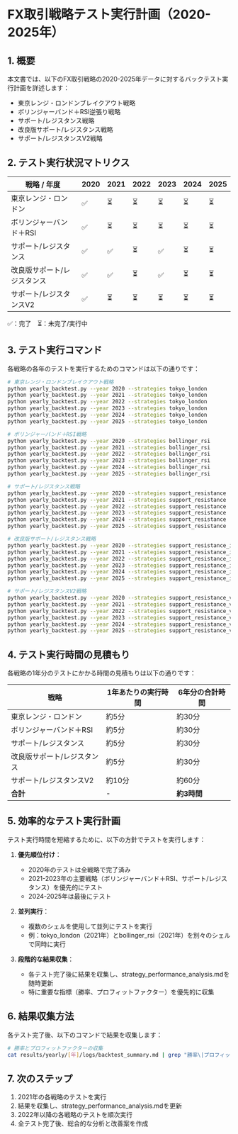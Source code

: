 # FX取引戦略テスト実行計画（2020-2025年）

## 1. 概要

本文書では、以下のFX取引戦略の2020-2025年データに対するバックテスト実行計画を詳述します：

- 東京レンジ・ロンドンブレイクアウト戦略
- ボリンジャーバンド＋RSI逆張り戦略
- サポート/レジスタンス戦略
- 改良版サポート/レジスタンス戦略
- サポート/レジスタンスV2戦略

## 2. テスト実行状況マトリクス

| 戦略 / 年度 | 2020 | 2021 | 2022 | 2023 | 2024 | 2025 |
|------------|------|------|------|------|------|------|
| 東京レンジ・ロンドン | ✅ | ⏳ | ⏳ | ⏳ | ⏳ | ⏳ |
| ボリンジャーバンド＋RSI | ✅ | ⏳ | ⏳ | ⏳ | ⏳ | ⏳ |
| サポート/レジスタンス | ✅ | ✅ | ⏳ | ✅ | ⏳ | ⏳ |
| 改良版サポート/レジスタンス | ✅ | ✅ | ⏳ | ✅ | ⏳ | ⏳ |
| サポート/レジスタンスV2 | ✅ | ⏳ | ⏳ | ⏳ | ⏳ | ⏳ |

✅：完了　⏳：未完了/実行中

## 3. テスト実行コマンド

各戦略の各年のテストを実行するためのコマンドは以下の通りです：

```bash
# 東京レンジ・ロンドンブレイクアウト戦略
python yearly_backtest.py --year 2020 --strategies tokyo_london
python yearly_backtest.py --year 2021 --strategies tokyo_london
python yearly_backtest.py --year 2022 --strategies tokyo_london
python yearly_backtest.py --year 2023 --strategies tokyo_london
python yearly_backtest.py --year 2024 --strategies tokyo_london
python yearly_backtest.py --year 2025 --strategies tokyo_london

# ボリンジャーバンド＋RSI戦略
python yearly_backtest.py --year 2020 --strategies bollinger_rsi
python yearly_backtest.py --year 2021 --strategies bollinger_rsi
python yearly_backtest.py --year 2022 --strategies bollinger_rsi
python yearly_backtest.py --year 2023 --strategies bollinger_rsi
python yearly_backtest.py --year 2024 --strategies bollinger_rsi
python yearly_backtest.py --year 2025 --strategies bollinger_rsi

# サポート/レジスタンス戦略
python yearly_backtest.py --year 2020 --strategies support_resistance
python yearly_backtest.py --year 2021 --strategies support_resistance
python yearly_backtest.py --year 2022 --strategies support_resistance
python yearly_backtest.py --year 2023 --strategies support_resistance
python yearly_backtest.py --year 2024 --strategies support_resistance
python yearly_backtest.py --year 2025 --strategies support_resistance

# 改良版サポート/レジスタンス戦略
python yearly_backtest.py --year 2020 --strategies support_resistance_improved
python yearly_backtest.py --year 2021 --strategies support_resistance_improved
python yearly_backtest.py --year 2022 --strategies support_resistance_improved
python yearly_backtest.py --year 2023 --strategies support_resistance_improved
python yearly_backtest.py --year 2024 --strategies support_resistance_improved
python yearly_backtest.py --year 2025 --strategies support_resistance_improved

# サポート/レジスタンスV2戦略
python yearly_backtest.py --year 2020 --strategies support_resistance_v2
python yearly_backtest.py --year 2021 --strategies support_resistance_v2
python yearly_backtest.py --year 2022 --strategies support_resistance_v2
python yearly_backtest.py --year 2023 --strategies support_resistance_v2
python yearly_backtest.py --year 2024 --strategies support_resistance_v2
python yearly_backtest.py --year 2025 --strategies support_resistance_v2
```

## 4. テスト実行時間の見積もり

各戦略の1年分のテストにかかる時間の見積もりは以下の通りです：

| 戦略 | 1年あたりの実行時間 | 6年分の合計時間 |
|------|-------------------|---------------|
| 東京レンジ・ロンドン | 約5分 | 約30分 |
| ボリンジャーバンド＋RSI | 約5分 | 約30分 |
| サポート/レジスタンス | 約5分 | 約30分 |
| 改良版サポート/レジスタンス | 約5分 | 約30分 |
| サポート/レジスタンスV2 | 約10分 | 約60分 |
| **合計** | - | **約3時間** |

## 5. 効率的なテスト実行計画

テスト実行時間を短縮するために、以下の方針でテストを実行します：

1. **優先順位付け**：
   - 2020年のテストは全戦略で完了済み
   - 2021-2023年の主要戦略（ボリンジャーバンド＋RSI、サポート/レジスタンス）を優先的にテスト
   - 2024-2025年は最後にテスト

2. **並列実行**：
   - 複数のシェルを使用して並列にテストを実行
   - 例：tokyo_london（2021年）とbollinger_rsi（2021年）を別々のシェルで同時に実行

3. **段階的な結果収集**：
   - 各テスト完了後に結果を収集し、strategy_performance_analysis.mdを随時更新
   - 特に重要な指標（勝率、プロフィットファクター）を優先的に収集

## 6. 結果収集方法

各テスト完了後、以下のコマンドで結果を収集します：

```bash
# 勝率とプロフィットファクターの収集
cat results/yearly/[年]/logs/backtest_summary.md | grep "勝率\|プロフィットファクター" -A 1
```

## 7. 次のステップ

1. 2021年の各戦略のテストを実行
2. 結果を収集し、strategy_performance_analysis.mdを更新
3. 2022年以降の各戦略のテストを順次実行
4. 全テスト完了後、総合的な分析と改善案を作成
